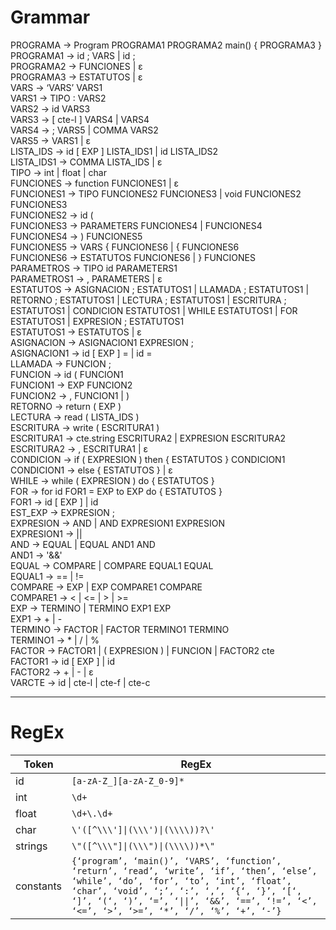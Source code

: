# Grammar
PROGRAMA → Program PROGRAMA1 PROGRAMA2 main() { PROGRAMA3 }  
PROGRAMA1 → id ; VARS | id ;  
PROGRAMA2 → FUNCIONES | ε  
PROGRAMA3 → ESTATUTOS | ε  
VARS → ‘VARS’ VARS1  
VARS1 → TIPO : VARS2  
VARS2 → id VARS3  
VARS3 → [ cte-l ] VARS4 | VARS4  
VARS4 → ; VARS5 | COMMA VARS2  
VARS5 → VARS1 | ε  
LISTA_IDS → id [ EXP ] LISTA_IDS1 | id LISTA_IDS2  
LISTA_IDS1 → COMMA LISTA_IDS | ε  
TIPO → int | float | char  
FUNCIONES → function FUNCIONES1 | ε  
FUNCIONES1 → TIPO FUNCIONES2 FUNCIONES3 | void FUNCIONES2 FUNCIONES3  
FUNCIONES2 → id (  
FUNCIONES3 → PARAMETERS FUNCIONES4 | FUNCIONES4  
FUNCIONES4 → ) FUNCIONES5  
FUNCIONES5 → VARS { FUNCIONES6 | { FUNCIONES6  
FUNCIONES6 → ESTATUTOS FUNCIONES6 | } FUNCIONES  
PARAMETROS → TIPO id PARAMETERS1  
PARAMETROS1 → , PARAMETERS | ε  
ESTATUTOS → ASIGNACION ; ESTATUTOS1 | LLAMADA ; ESTATUTOS1 | RETORNO ; ESTATUTOS1 | LECTURA ; ESTATUTOS1 | ESCRITURA ; ESTATUTOS1 | CONDICION  ESTATUTOS1 | WHILE ESTATUTOS1 | FOR ESTATUTOS1 | EXPRESION ; ESTATUTOS1  
ESTATUTOS1 → ESTATUTOS | ε  
ASIGNACION → ASIGNACION1 EXPRESION ;  
ASIGNACION1 → id [ EXP ] = | id =  
LLAMADA → FUNCION ;  
FUNCION → id ( FUNCION1  
FUNCION1 → EXP FUNCION2  
FUNCION2 → , FUNCION1 | )  
RETORNO → return ( EXP )  
LECTURA → read ( LISTA_IDS )  
ESCRITURA → write ( ESCRITURA1 )  
ESCRITURA1 → cte.string ESCRITURA2 | EXPRESION ESCRITURA2  
ESCRITURA2 → , ESCRITURA1 | ε  
CONDICION → if ( EXPRESION ) then { ESTATUTOS } CONDICION1   
CONDICION1 → else { ESTATUTOS } | ε  
WHILE → while ( EXPRESION ) do { ESTATUTOS }  
FOR → for id FOR1 = EXP to EXP do { ESTATUTOS }  
FOR1 → id [ EXP ] | id  
EST_EXP → EXPRESION ;  
EXPRESION → AND | AND EXPRESION1 EXPRESION  
EXPRESION1 → ||  
AND → EQUAL | EQUAL AND1 AND  
AND1 → '&&'  
EQUAL → COMPARE | COMPARE EQUAL1 EQUAL  
EQUAL1 → == | !=  
COMPARE → EXP | EXP COMPARE1 COMPARE  
COMPARE1 → < | <= | > | >=  
EXP → TERMINO | TERMINO EXP1 EXP  
EXP1 → + | -  
TERMINO → FACTOR | FACTOR TERMINO1 TERMINO  
TERMINO1 → * | / | %  
FACTOR → FACTOR1 | ( EXPRESION ) | FUNCION | FACTOR2 cte  
FACTOR1 → id [ EXP ] | id  
FACTOR2 → + | - | ε  
VARCTE → id | cte-l | cte-f | cte-c  


---
# RegEx
| Token | RegEx |
| --- | --- |
| id | `[a-zA-Z_][a-zA-Z_0-9]*` |
| int | `\d+` |
| float | `\d+\.\d+` |
| char | `\'([^\\\']\|(\\\')\|(\\\\))?\'` |
| strings | `\"([^\\\"]\|(\\\")\|(\\\\))*\"` |
| constants | `{‘program’, ‘main()’, ‘VARS’, ‘function’, ‘return’, ‘read’, ‘write’, ‘if’, ‘then’, ‘else’, ‘while’, ‘do’, ‘for’, ‘to’, ‘int’, ‘float’, ‘char’, ‘void’, ‘;’, ‘:’, ‘,’, ‘{‘, ‘}’, ‘[‘, ‘]’, ‘(‘, ‘)’, ‘=’, ‘\|\|’, ‘&&’, ‘==’, ‘!=’, ‘<’, ‘<=’, ‘>’, ‘>=’, ‘*’, ‘/’, ‘%’, ‘+’, ‘-’}` |
